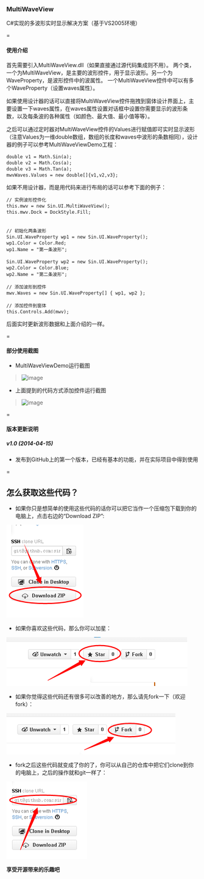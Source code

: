 ### MultiWaveView

C#实现的多波形实时显示解决方案（基于VS2005环境）

=

#### 使用介绍

首先需要引入MultiWaveView.dll（如果直接通过源代码集成则不用）。 两个类，一个为MultiWaveView，是主要的波形控件，用于显示波形。另一个为WaveProperty，是波形控件中的波属性。 一个MultiWaveView控件中可以有多个WaveProperty（设置waves属性）。

如果使用设计器的话可以直接将MultiWaveView控件拖拽到窗体设计界面上，主要设置一下waves属性，在waves属性设置对话框中设置你需要显示的波形条数，以及每条波的各种属性（如颜色、最大值、最小值等等）。

之后可以通过定时器对MultiWaveView控件的Values进行赋值即可实时显示波形（注意Values为一维double数组，数组的长度和waves中波形的条数相同），设计器的例子可以参考MultiWaveViewDemo工程：

```CSharp
double v1 = Math.Sin(a);
double v2 = Math.Cos(a);
double v3 = Math.Tan(a);
mwvWaves.Values = new double[]{v1,v2,v3};
```

如果不用设计器，而是用代码来进行布局的话可以参考下面的例子：


```CSharp
// 实例波形控件化
this.mwv = new Sin.UI.MultiWaveView();
this.mwv.Dock = DockStyle.Fill;


// 初始化两条波形
Sin.UI.WaveProperty wp1 = new Sin.UI.WaveProperty();
wp1.Color = Color.Red;
wp1.Name = "第一条波形";

Sin.UI.WaveProperty wp2 = new Sin.UI.WaveProperty();
wp2.Color = Color.Blue;
wp2.Name = "第二条波形";

// 添加波形到控件
mwv.Waves = new Sin.UI.WaveProperty[] { wp1, wp2 };

// 添加控件到窗体
this.Controls.Add(mwv);
```

后面实时更新波形数据和上面介绍的一样。

=

#### 部分使用截图
* MultiWaveViewDemo运行截图
> ![image](https://raw.githubusercontent.com/sintrb/MultiWaveView/master/MultiWaveViewDoc/screenshots/waves.png)

* 上面提到的代码方式添加控件运行截图
> ![image](https://raw.githubusercontent.com/sintrb/MultiWaveView/master/MultiWaveViewDoc/screenshots/codestyle.png)


=

#### 版本更新说明

##### v1.0 (2014-04-15)

* 发布到GitHub上的第一个版本，已经有基本的功能，并在实际项目中得到使用


=

## 怎么获取这些代码？

* 如果你只是想简单的使用这些代码的话你可以把它当作一个压缩包下载到你的电脑上，点击右边的“Download ZIP”:

![image](https://raw.githubusercontent.com/sintrb/forgithub/master/img/screenshots/githubdownloadzip.png)


* 如果你喜欢这些代码，那么你可以加星：

![image](https://raw.githubusercontent.com/sintrb/forgithub/master/img/screenshots/githubstart.png)

* 如果你觉得这些代码还有很多可以改善的地方，那么请先fork一下（欢迎fork）：

![image](https://raw.githubusercontent.com/sintrb/forgithub/master/img/screenshots/githubfork.png)

* fork之后这些代码就变成了你的了，你可以从自己的仓库中把它们clone到你的电脑上，之后的操作就和git一样了：

![image](https://raw.githubusercontent.com/sintrb/forgithub/master/img/screenshots/githubsshclone.png)

**享受开源带来的乐趣吧**

